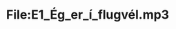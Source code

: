 ---
title: File:E1_Ég_er_í_flugvél.mp3
recording of: Ég er í flugvél.
reading speed: slow
speaker: E
license: CC0
---